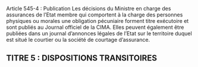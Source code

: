 Article 545-4 : Publication
Les décisions du Ministre en charge des assurances de l’Etat membre qui comportent à la charge des personnes physiques ou morales une obligation pécuniaire forment titre exécutoire et sont publiés au Journal officiel de la CIMA. Elles peuvent également être publiées dans un journal d’annonces légales de l’Etat sur le territoire duquel est situé le courtier ou la société de courtage d’assurance.
## TITRE 5 : DISPOSITIONS TRANSITOIRES